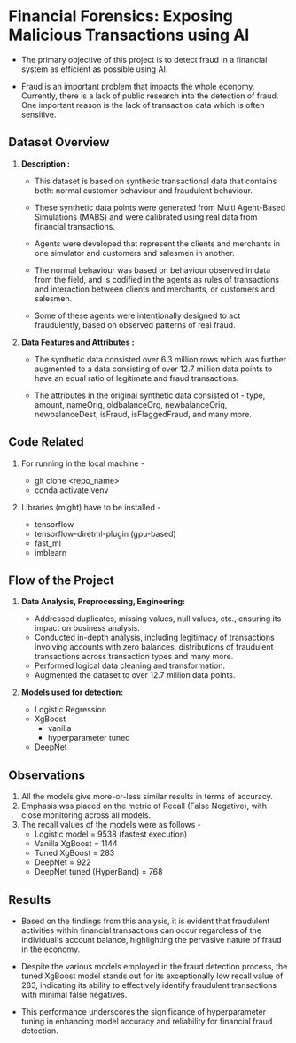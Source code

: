 # Financial Forensics: Exposing Malicious Transactions using AI

- The primary objective of this project is to detect fraud in a financial system as efficient as possible using AI. 

- Fraud is an important problem that impacts the whole economy. Currently, there is a lack of public research into the detection of fraud. One important reason is the lack of transaction data which is often sensitive.

## Dataset Overview

1. **Description :**
    - This dataset is based on synthetic transactional data that contains both: normal customer behaviour and fraudulent behaviour. 

    - These synthetic data points were generated from Multi Agent-Based Simulations (MABS) and were calibrated using real data from financial transactions.

    - Agents were developed that represent the clients and merchants in one simulator and customers and salesmen in another.

    - The normal behaviour was based on behaviour observed in data from the field, and is codified in the agents as rules of transactions and interaction between clients and merchants, or customers and salesmen.

    - Some of these agents were intentionally designed to act fraudulently, based on observed patterns of real fraud.

2. **Data Features and Attributes :**
    - The synthetic data consisted over 6.3 million rows which was further augmented to a data consisting of over 12.7 million data points to have an equal ratio of legitimate and fraud transactions. 

    - The attributes in the original synthetic data consisted of - type, amount, nameOrig, oldbalanceOrg, newbalanceOrig, newbalanceDest, isFraud, isFlaggedFraud, and many more. 

## Code Related

1. For running in the local machine - 
    - git clone <repo_name>
    - conda activate venv

2. Libraries (might) have to be installed - 
    - tensorflow
    - tensorflow-diretml-plugin (gpu-based)
    - fast_ml
    - imblearn

## Flow of the Project 

1. **Data Analysis, Preprocessing, Engineering:**
    - Addressed duplicates, missing values, null values, etc., ensuring its impact on business analysis.
    - Conducted in-depth analysis, including legitimacy of transactions involving accounts with zero balances, distributions of fraudulent transactions across transaction types and many more.
    - Performed logical data cleaning and transformation.
    - Augmented the dataset to over 12.7 million data points. 

2. **Models used for detection:**
    - Logistic Regression
    - XgBoost
        - vanilla
        - hyperparameter tuned
    - DeepNet

## Observations

1. All the models give more-or-less similar results in terms of accuracy. 
2. Emphasis was placed on the metric of Recall (False Negative), with close monitoring across all models.
3. The recall values of the models were as follows - 
    - Logistic model = 9538 (fastest execution)
    - Vanilla XgBoost = 1144
    - Tuned XgBoost = 283
    - DeepNet = 922
    - DeepNet tuned (HyperBand) = 768

## Results

- Based on the findings from this analysis, it is evident that fraudulent activities within financial transactions can occur regardless of the individual's account balance, highlighting the pervasive nature of fraud in the economy. 

- Despite the various models employed in the fraud detection process, the tuned XgBoost model stands out for its exceptionally low recall value of 283, indicating its ability to effectively identify fraudulent transactions with minimal false negatives. 

- This performance underscores the significance of hyperparameter tuning in enhancing model accuracy and reliability for financial fraud detection.


